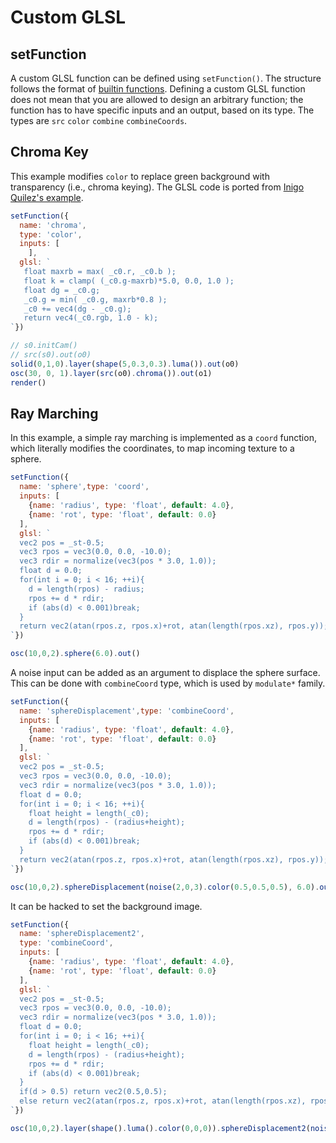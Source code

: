 Custom GLSL
========

setFunction
--------

A custom GLSL function can be defined using `setFunction()`. The structure follows the format of [builtin functions](https://github.com/ojack/hydra-synth/blob/master/src/glsl/glsl-functions.js). Defining a custom GLSL function does not mean that you are allowed to design an arbitrary function; the function has to have specific inputs and an output, based on its type. The types are `src` `color` `combine` `combineCoords`.


Chroma Key
--------

This example modifies `color` to replace green background with transparency (i.e., chroma keying). The GLSL code is ported from [Inigo Quilez's example](https://www.shadertoy.com/view/XsfGzn).

```javascript
setFunction({
  name: 'chroma',
  type: 'color',
  inputs: [
    ],
  glsl: `
   float maxrb = max( _c0.r, _c0.b );
   float k = clamp( (_c0.g-maxrb)*5.0, 0.0, 1.0 );
   float dg = _c0.g; 
   _c0.g = min( _c0.g, maxrb*0.8 ); 
   _c0 += vec4(dg - _c0.g);
   return vec4(_c0.rgb, 1.0 - k);
`})

// s0.initCam()
// src(s0).out(o0)
solid(0,1,0).layer(shape(5,0.3,0.3).luma()).out(o0)
osc(30, 0, 1).layer(src(o0).chroma()).out(o1)
render()
```
Ray Marching
--------

In this example, a simple ray marching is implemented as a `coord` function, which literally modifies the coordinates, to map incoming texture to a sphere.

```javascript
setFunction({
  name: 'sphere',type: 'coord',
  inputs: [
    {name: 'radius', type: 'float', default: 4.0},
    {name: 'rot', type: 'float', default: 0.0}
  ],
  glsl: `
  vec2 pos = _st-0.5;
  vec3 rpos = vec3(0.0, 0.0, -10.0);
  vec3 rdir = normalize(vec3(pos * 3.0, 1.0));
  float d = 0.0;
  for(int i = 0; i < 16; ++i){
    d = length(rpos) - radius;
    rpos += d * rdir;
    if (abs(d) < 0.001)break;
  }
  return vec2(atan(rpos.z, rpos.x)+rot, atan(length(rpos.xz), rpos.y));
`})

osc(10,0,2).sphere(6.0).out()
```

A noise input can be added as an argument to displace the sphere surface. This can be done with `combineCoord` type, which is used by `modulate*` family.

```javascript
setFunction({
  name: 'sphereDisplacement',type: 'combineCoord',
  inputs: [
    {name: 'radius', type: 'float', default: 4.0},
    {name: 'rot', type: 'float', default: 0.0}
  ],
  glsl: `
  vec2 pos = _st-0.5;
  vec3 rpos = vec3(0.0, 0.0, -10.0);
  vec3 rdir = normalize(vec3(pos * 3.0, 1.0));
  float d = 0.0;
  for(int i = 0; i < 16; ++i){
    float height = length(_c0);
    d = length(rpos) - (radius+height);
    rpos += d * rdir;
    if (abs(d) < 0.001)break;
  }
  return vec2(atan(rpos.z, rpos.x)+rot, atan(length(rpos.xz), rpos.y));
`})

osc(10,0,2).sphereDisplacement(noise(2,0,3).color(0.5,0.5,0.5), 6.0).out()
```

It can be hacked to set the background image.

```javascript
setFunction({
  name: 'sphereDisplacement2',
  type: 'combineCoord',
  inputs: [
    {name: 'radius', type: 'float', default: 4.0},
    {name: 'rot', type: 'float', default: 0.0}
  ],
  glsl: `
  vec2 pos = _st-0.5;
  vec3 rpos = vec3(0.0, 0.0, -10.0);
  vec3 rdir = normalize(vec3(pos * 3.0, 1.0));
  float d = 0.0;
  for(int i = 0; i < 16; ++i){
    float height = length(_c0);
    d = length(rpos) - (radius+height);
    rpos += d * rdir;
    if (abs(d) < 0.001)break;
  }
  if(d > 0.5) return vec2(0.5,0.5);
  else return vec2(atan(rpos.z, rpos.x)+rot, atan(length(rpos.xz), rpos.y));
`})

osc(10,0,2).layer(shape().luma().color(0,0,0)).sphereDisplacement2(noise(2,0,3).color(0.5,0.5,0.5), 6.0).out()
```
